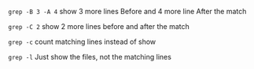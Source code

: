 `grep -B 3 -A 4` show 3 more lines Before and 4 more line After the match

`grep -C 2` show 2 more lines before and after the match

`grep -c` count matching lines instead of show

`grep -l` Just show the files, not the matching lines
